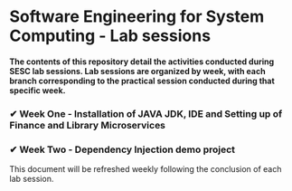 # Software Engineering for System Computing - Lab sessions

#### The contents of this repository detail the activities conducted during SESC lab sessions. Lab sessions are organized by week, with each branch corresponding to the practical session conducted during that specific week.

### ✔ Week One - Installation of JAVA JDK, IDE and Setting up of Finance and Library Microservices

### ✔ Week Two - Dependency Injection demo project

This document will be refreshed weekly following the conclusion of each lab session.
